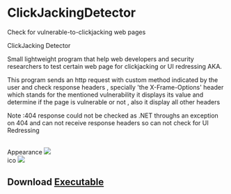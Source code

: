 # ClickJackingDetector
Check for vulnerable-to-clickjacking  web pages 


ClickJacking Detector

Small lightweight program that help web developers and security researchers to test
 certain web page for clickjacking or  UI redressing AKA.

This program sends an http request with custom method indicated by the user and
 check response headers , specially  'the  X-Frame-Options' header  which stands for
 the mentioned vulnerability it displays its value and determine if the page is 
vulnerable or not  , also it display all other headers 

Note :404 response could not be checked as .NET throughs an exception on 404 and 
can not receive response headers  so can not check for UI Redressing 

<br />
Appearance
<img src='http://i.imgur.com/HOhMqLX.png' /> <br />
ico <img src='https://encrypted-tbn2.gstatic.com/images?q=tbn:ANd9GcQyEFO2l3Nu2eDBeHMnwxBkLOFL3W6UMT6zl1qR7T6Lxze0ozX7PoH51w' />


<h2> Download </a>
<a href= 'http://www.mediafire.com/download/e9cjalnb85q1l2y/ClickJacking+Detector.rar' >Executable </a>
